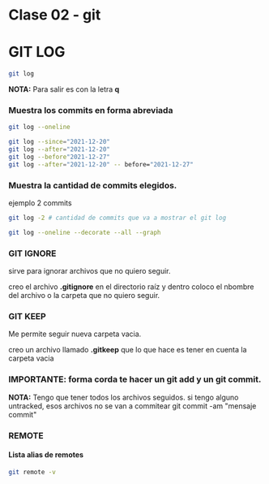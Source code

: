 # Clase 02 - git

# GIT LOG

```sh
git log
```
**NOTA:** Para salir es con la letra **q**


### Muestra los commits en forma abreviada

```sh
git log --oneline
```

```sh
git log --since="2021-12-20"
git log --after="2021-12-20"
git log --before"2021-12-27"
git log --after="2021-12-20" -- before="2021-12-27"
```

### Muestra la cantidad de commits elegidos.
ejemplo 2 commits

```sh
git log -2 # cantidad de commits que va a mostrar el git log
```

```sh
git log --oneline --decorate --all --graph
```

### GIT IGNORE
sirve para ignorar archivos que no quiero seguir.

creo el archivo **.gitignore** en el directorio raíz y dentro coloco el nbombre 
del archivo o la carpeta que no quiero seguir.

### GIT KEEP
Me permite seguir nueva carpeta vacia.

creo un archivo llamado **.gitkeep** que lo que hace es tener en cuenta la carpeta 
vacia

### IMPORTANTE: forma corda te hacer un git add y un git commit.
**NOTA:** Tengo que tener todos los archivos seguidos. si tengo alguno untracked, esos archivos no se van a commitear
git commit -am "mensaje commit"

### REMOTE

#### Lista alias de remotes
```sh
git remote -v
```

